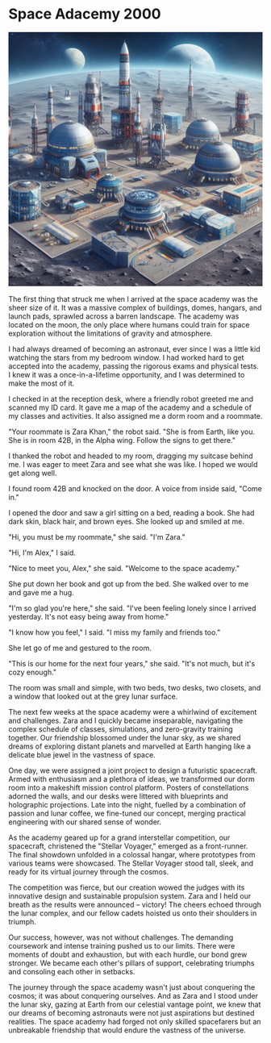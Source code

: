 # Space Adacemy 2000

![alt text](space-academy.jpeg "Space academy landscape")

The first thing that struck me when I arrived at the space academy was the sheer size of it. It was a massive complex of buildings, domes, hangars, and launch pads, sprawled across a barren landscape. The academy was located on the moon, the only place where humans could train for space exploration without the limitations of gravity and atmosphere.

I had always dreamed of becoming an astronaut, ever since I was a little kid watching the stars from my bedroom window. I had worked hard to get accepted into the academy, passing the rigorous exams and physical tests. I knew it was a once-in-a-lifetime opportunity, and I was determined to make the most of it.

I checked in at the reception desk, where a friendly robot greeted me and scanned my ID card. It gave me a map of the academy and a schedule of my classes and activities. It also assigned me a dorm room and a roommate.

"Your roommate is Zara Khan," the robot said. "She is from Earth, like you. She is in room 42B, in the Alpha wing. Follow the signs to get there."

I thanked the robot and headed to my room, dragging my suitcase behind me. I was eager to meet Zara and see what she was like. I hoped we would get along well.

I found room 42B and knocked on the door. A voice from inside said, "Come in."

I opened the door and saw a girl sitting on a bed, reading a book. She had dark skin, black hair, and brown eyes. She looked up and smiled at me.

"Hi, you must be my roommate," she said. "I'm Zara."

"Hi, I'm Alex," I said.

"Nice to meet you, Alex," she said. "Welcome to the space academy."

She put down her book and got up from the bed. She walked over to me and gave me a hug.

"I'm so glad you're here," she said. "I've been feeling lonely since I arrived yesterday. It's not easy being away from home."

"I know how you feel," I said. "I miss my family and friends too."

She let go of me and gestured to the room.

"This is our home for the next four years," she said. "It's not much, but it's cozy enough."

The room was small and simple, with two beds, two desks, two closets, and a window that looked out at the grey lunar surface.

The next few weeks at the space academy were a whirlwind of excitement and challenges. Zara and I quickly became inseparable, navigating the complex schedule of classes, simulations, and zero-gravity training together. Our friendship blossomed under the lunar sky, as we shared dreams of exploring distant planets and marvelled at Earth hanging like a delicate blue jewel in the vastness of space.

One day, we were assigned a joint project to design a futuristic spacecraft. Armed with enthusiasm and a plethora of ideas, we transformed our dorm room into a makeshift mission control platform. Posters of constellations adorned the walls, and our desks were littered with blueprints and holographic projections. Late into the night, fuelled by a combination of passion and lunar coffee, we fine-tuned our concept, merging practical engineering with our shared sense of wonder.

As the academy geared up for a grand interstellar competition, our spacecraft, christened the "Stellar Voyager," emerged as a front-runner. The final showdown unfolded in a colossal hangar, where prototypes from various teams were showcased. The Stellar Voyager stood tall, sleek, and ready for its virtual journey through the cosmos.

The competition was fierce, but our creation wowed the judges with its innovative design and sustainable propulsion system. Zara and I held our breath as the results were announced – victory! The cheers echoed through the lunar complex, and our fellow cadets hoisted us onto their shoulders in triumph.

Our success, however, was not without challenges. The demanding coursework and intense training pushed us to our limits. There were moments of doubt and exhaustion, but with each hurdle, our bond grew stronger. We became each other's pillars of support, celebrating triumphs and consoling each other in setbacks.

The journey through the space academy wasn't just about conquering the cosmos; it was about conquering ourselves. And as Zara and I stood under the lunar sky, gazing at Earth from our celestial vantage point, we knew that our dreams of becoming astronauts were not just aspirations but destined realities. The space academy had forged not only skilled spacefarers but an unbreakable friendship that would endure the vastness of the universe.